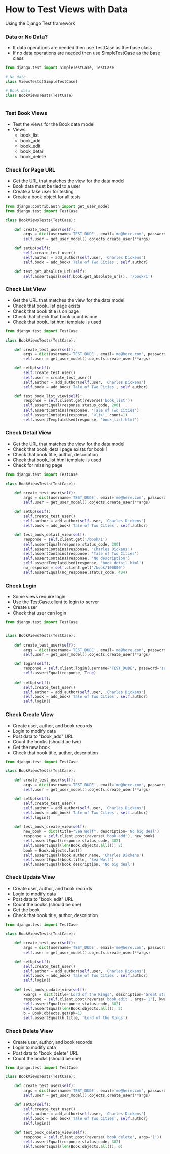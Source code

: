 # How to Test Views with Data

Using the Django Test framework


### Data or No Data?
* If data operations are needed then use TestCase as the base class
* If no data operations are needed then use SimpleTestCase as the base class


```python
from django.test import SimpleTestCase, TestCase

# No data
class ViewsTests(SimpleTestCase)

# Book data
class BookViewsTests(TestCase)    
                            
```


### Test Book Views
* Test the views for the Book data model
* Views
    * book_list
    * book_add
    * book_edit
    * book_detail
    * book_delete
    

### Check for Page URL
* Get the URL that matches the view for the data model
* Book data must be tied to a user
* Create a fake user for testing
* Create a book object for all tests

```python
from django.contrib.auth import get_user_model
from django.test import TestCase

class BookViewsTests(TestCase):
    
    def create_test_user(self):
        args = dict(username='TEST_DUDE', email='me@here.com', password='secret')
        self.user = get_user_model().objects.create_user(**args)

    def setUp(self):
        self.create_test_user()
        self.author = add_author(self.user, 'Charles Dickens')
        self.book = add_book('Tale of Two Cities', self.author)

    def test_get_absolute_url(self):
        self.assertEqual(self.book.get_absolute_url(), '/book/1')

```


### Check List View
* Get the URL that matches the view for the data model
* Check that book_list page exists
* Check that book title is on page
* Check that check that book count is one
* Check that book_list.html template is used

```python
from django.test import TestCase

class BookViewsTests(TestCase):

    def create_test_user(self):
        args = dict(username='TEST_DUDE', email='me@here.com', password='secret')
        self.user = get_user_model().objects.create_user(**args)

    def setUp(self):
        self.create_test_user()
        self.user = create_test_user()
        self.author = add_author(self.user, 'Charles Dickens')
        self.book = add_book('Tale of Two Cities', self.author)

    def test_book_list_view(self):
        response = self.client.get(reverse('book_list'))
        self.assertEqual(response.status_code, 200)
        self.assertContains(response, 'Tale of Two Cities')
        self.assertContains(response, '<li>', count=1)
        self.assertTemplateUsed(response, 'book_list.html')

```


### Check Detail View
* Get the URL that matches the view for the data model
* Check that book_detail page exists for book 1
* Check that book title, author, description
* Check that book_list.html template is used
* Check for missing page

```python
from django.test import TestCase

class BookViewsTests(TestCase):

    def create_test_user(self):
        args = dict(username='TEST_DUDE', email='me@here.com', password='secret')
        self.user = get_user_model().objects.create_user(**args)

    def setUp(self):
        self.create_test_user()
        self.author = add_author(self.user, 'Charles Dickens')
        self.book = add_book('Tale of Two Cities', self.author)

    def test_book_detail_view(self):
        response = self.client.get('/book/1')
        self.assertEqual(response.status_code, 200)
        self.assertContains(response, 'Charles Dickens')
        self.assertContains(response, 'Tale of Two Cities')
        self.assertContains(response, 'No description')
        self.assertTemplateUsed(response, 'book_detail.html')
        no_response = self.client.get('/book/100000')
        self.assertEqual(no_response.status_code, 404)

```


### Check Login
* Some views require login
* Use the TestCase.client to login to server
* Create user
* Check that user can login

```python
from django.test import TestCase


class BookViewsTests(TestCase):
    
    def create_test_user(self):
        args = dict(username='TEST_DUDE', email='me@here.com', password='secret')
        self.user = get_user_model().objects.create_user(**args)

    def login(self):
        response = self.client.login(username='TEST_DUDE', password='secret')
        self.assertEqual(response, True)
        
    def setUp(self):
        self.create_test_user()
        self.author = add_author(self.user, 'Charles Dickens')
        self.book = add_book('Tale of Two Cities', self.author)
        self.login()
```


### Check Create View
* Create user, author, and book records
* Login to modify data
* Post data to "book_add" URL
* Count the books (should be two)
* Get the new book
* Check that book title, author, description

```python
from django.test import TestCase

class BookViewsTests(TestCase):

    def create_test_user(self):
        args = dict(username='TEST_DUDE', email='me@here.com', password='secret')
        self.user = get_user_model().objects.create_user(**args)

    def setUp(self):
        self.create_test_user()
        self.author = add_author(self.user, 'Charles Dickens')
        self.book = add_book('Tale of Two Cities', self.author)
        self.login()

    def test_book_create_view(self):
        new_book = dict(title="Sea Wolf", description='No big deal')
        response = self.client.post(reverse('book_add'), new_book)
        self.assertEqual(response.status_code, 302)
        self.assertEqual(len(Book.objects.all()), 2)
        book = Book.objects.last()
        self.assertEqual(book.author.name, 'Charles Dickens')
        self.assertEqual(book.title, 'Sea Wolf')
        self.assertEqual(book.description, 'No big deal')

```


### Check Update View
* Create user, author, and book records
* Login to modify data
* Post data to "book_edit" URL
* Count the books (should be one)
* Get the book
* Check that book title, author, description

```python
from django.test import TestCase

class BookViewsTests(TestCase):

    def create_test_user(self):
        args = dict(username='TEST_DUDE', email='me@here.com', password='secret')
        self.user = get_user_model().objects.create_user(**args)

    def setUp(self):
        self.create_test_user()
        self.author = add_author(self.user, 'Charles Dickens')
        self.book = add_book('Tale of Two Cities', self.author)
        self.login()

    def test_book_update_view(self):
        kwargs = dict(title='Lord of the Rings', description='Great story')
        response = self.client.post(reverse('book_edit', args='1'), kwargs)
        self.assertEqual(response.status_code, 302)
        self.assertEqual(len(Book.objects.all()), 2)
        b = Book.objects.get(pk=1)
        self.assertEqual(b.title, 'Lord of the Rings')

```


### Check Delete View
* Create user, author, and book records
* Login to modify data
* Post data to "book_delete" URL
* Count the books (should be one)

```python
from django.test import TestCase

class BookViewsTests(TestCase):

    def create_test_user(self):
        args = dict(username='TEST_DUDE', email='me@here.com', password='secret')
        self.user = get_user_model().objects.create_user(**args)

    def setUp(self):
        self.create_test_user()
        self.author = add_author(self.user, 'Charles Dickens')
        self.book = add_book('Tale of Two Cities', self.author)
        self.login()

    def test_book_delete_view(self):
        response = self.client.post(reverse('book_delete', args='1'))
        self.assertEqual(response.status_code, 302)
        self.assertEqual(len(Book.objects.all()), 0)

```
